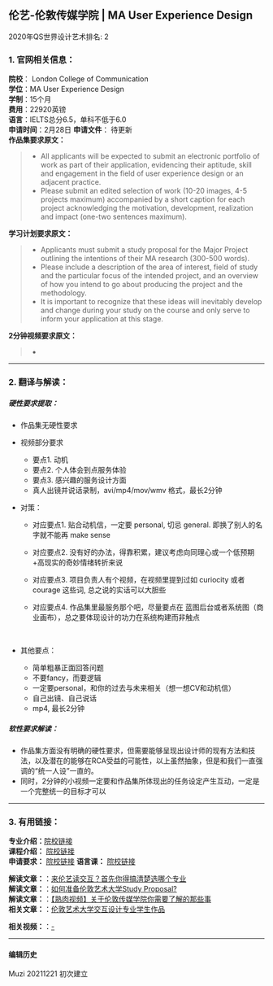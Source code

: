 ## 伦艺-伦敦传媒学院 | MA User Experience Design

2020年QS世界设计艺术排名: 2  

### 1. 官网相关信息：

**院校**： London College of Communication  
**学位**：MA User Experience Design  
**学制**：15个月  
**费用**：22920英镑  
**语言**：IELTS总分6.5，单科不低于6.0  
**申请时间**：2月28日
**申请文件**： 待更新  
**作品集要求原文：**   

> - All applicants will be expected to submit an electronic portfolio of work as part of their application, evidencing their aptitude, skill and engagement in the field of user experience design or an adjacent practice.
> - Please submit an edited selection of work (10-20 images, 4-5 projects maximum) accompanied by a short caption for each project acknowledging the motivation, development, realization and impact (one-two sentences maximum).


**学习计划要求原文：**
> - Applicants must submit a study proposal for the Major Project outlining the intentions of their MA research (300-500 words).
> - Please include a description of the area of interest, field of study and the particular focus of the intended project, and an overview of how you intend to go about producing the project and the methodology.
> - It is important to recognize that these ideas will inevitably develop and change during your study on the course and only serve to inform your application at this stage.



**2分钟视频要求原文：**   

> -  




---


### 2. 翻译与解读：

##### 硬性要求提取：
- 作品集无硬性要求  


- 视频部分要求

  - 要点1. 动机
  - 要点2. 个人体会到点服务体验
  - 要点3. 感兴趣的服务设计方面
  - 真人出镜并说话录制，avi/mp4/mov/wmv 格式，最长2分钟



- 对策：

  - 对应要点1. 贴合动机信，一定要 personal, 切忌 general. 即换了别人的名字就不能再 make sense  
  - 对应要点2. 没有好的办法，得靠积累，建议考虑向同理心或一个低预期+高现实的奇妙情绪转折来说  
  - 对应要点3. 项目负责人有个视频，在视频里提到过如 curiocity 或者 courage 这些词, 总之说的实话可以大胆些  
  - 对应要点4. 作品集里最服务那个吧，尽量要点在 蓝图后台或者系统图（商业画布），总之要体现设计的功力在系统构建而非触点    

    ​    
- 其他要点：

  - 简单粗暴正面回答问题
  - 不要fancy，而要逻辑
  - 一定要personal，和你的过去与未来相关（想一想CV和动机信）
  - 自己出镜、自己说话
  - mp4, 最长2分钟

##### 软性要求解读：
- 作品集方面没有明确的硬性要求，但需要能够呈现出设计师的现有方法和技法，以及潜在的能够在RCA受益的可能性，以上虽然抽象，但是和我们一直强调的“统一人设”一直的。
- 同时，2分钟的小视频一定要和作品集所体现出的任务设定产生互动，一定是一个完整统一的目标才可以


---


### 3. 有用链接：

**专业介绍：**[院校链接](https://www.arts.ac.uk/subjects/animation-interactive-film-and-sound/postgraduate/ma-user-experience-design-lcc)  
**课程介绍：** [院校链接](https://www.arts.ac.uk/__data/assets/pdf_file/0021/63570/MA-User-Experience-Design-Programme-Specification-2018-19.pdf)  
**申请要求：** [院校链接](https://www.arts.ac.uk/subjects/animation-interactive-film-and-sound/postgraduate/ma-user-experience-design-lcc)
**语言课：** [院校链接](https://www.arts.ac.uk/study-at-ual/international/presessional-academic-english-programme)

**解读文章：**：[来伦艺读交互？首先你得搞清楚选哪个专业](http://www.makebi.net/26662.html)  
**解读文章：**：[如何准备伦敦艺术大学Study Proposal?](http://www.makebi.net/32120.html)  
**解读文章：**：[【熟肉视频】关于伦敦传媒学院你需要了解的那些事](http://www.makebi.net/27603.html)  
**相关文章：**：[伦敦艺术大学交互设计专业学生作品](http://www.makebi.net/23823.html)  

**相关视频：**：[-]( )



---


#### 编辑历史

Muzi 20211221 初次建立
